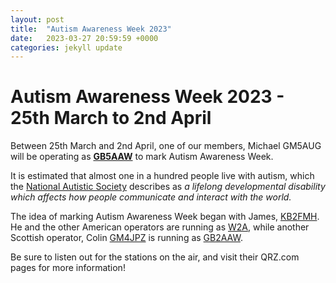 ```yaml
---
layout: post
title:  "Autism Awareness Week 2023"
date:   2023-03-27 20:59:59 +0000
categories: jekyll update
---
```

# Autism Awareness Week 2023 - 25th March to 2nd April

Between 25th March and 2nd April, one of our members, Michael GM5AUG will be operating as [**GB5AAW**](https://www.qrz.com/db/gb5aaw) to mark Autism Awareness Week. 

It is estimated that almost one in a hundred people live with autism, which the [National Autistic Society](https://www.autism.org.uk/advice-and-guidance/what-is-autism) describes as 
*a lifelong developmental disability which affects how people communicate and interact with the world.*

The idea of marking Autism Awareness Week began with James, [KB2FMH](https://www.qrz.com/db/kb2fmh). He and the other American operators are running as [W2A](https://www.qrz.com/db/w2a), while another Scottish operator, Colin [GM4JPZ](https://www.qrz.com/db/gm4jpz) is running as [GB2AAW](https://www.qrz.com/db/gb2aaw).

Be sure to listen out for the stations on the air, and visit their QRZ.com pages for more information!
